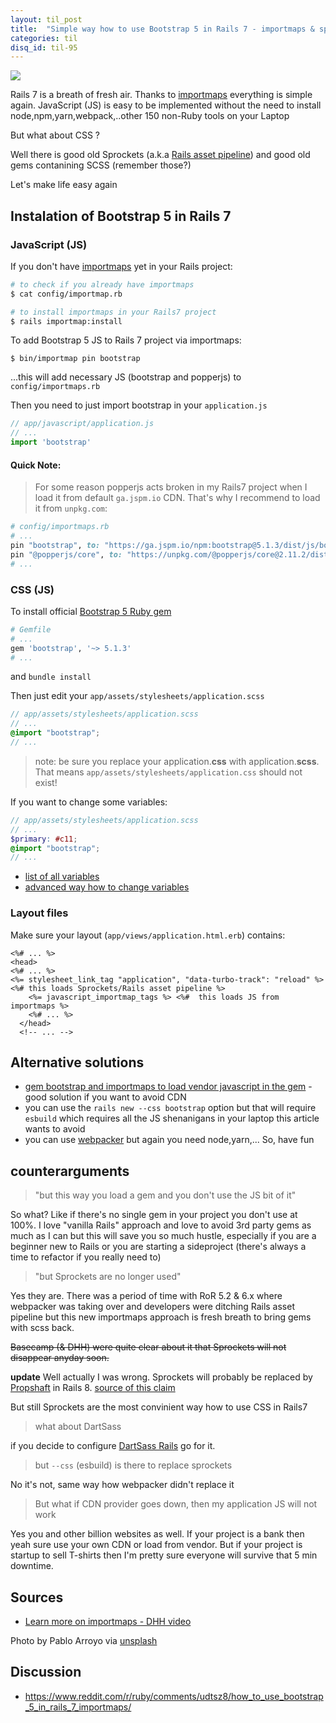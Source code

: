 ```yaml
---
layout: til_post
title:  "Simple way how to use Bootstrap 5 in Rails 7 - importmaps & sprockets"
categories: til
disq_id: til-95
---
```


![](https://images.unsplash.com/photo-1615752865424-62638daceeae?ixlib=rb-1.2.1&ixid=MnwxMjA3fDB8MHxwaG90by1wYWdlfHx8fGVufDB8fHx8&auto=format&fit=crop&w=2064&q=80)


Rails 7 is a breath of fresh air. Thanks to
[importmaps](https://github.com/rails/importmap-rails) everything is
simple again. JavaScript (JS) is easy to be implemented without the need
to install node,npm,yarn,webpack,..other 150 non-Ruby tools on your Laptop

But what about CSS ?

Well there is good old  Sprockets (a.k.a [Rails asset pipeline](https://guides.rubyonrails.org/asset_pipeline.html)) and good old gems contanining SCSS (remember those?)

Let's make life easy again

## Instalation of Bootstrap 5 in Rails 7

### JavaScript (JS)

If you don't have [importmaps](https://github.com/rails/importmap-rails) yet in your Rails project: 

```bash
# to check if you already have importmaps 
$ cat config/importmap.rb

# to install importmaps in your Rails7 project
$ rails importmap:install
```

To add Bootstrap 5 JS to Rails 7 project via importmaps:

```
$ bin/importmap pin bootstrap
```

...this will add necessary JS (bootstrap and popperjs)  to `config/importmaps.rb`

Then you need to just import bootstrap in your `application.js`

```js
// app/javascript/application.js
// ...
import 'bootstrap'
```

#### Quick Note:

> For some reason popperjs acts broken in my Rails7 project  when I load it from
> default `ga.jspm.io` CDN. That's why I recommend to load it from `unpkg.com`:

```ruby
# config/importmaps.rb
# ...
pin "bootstrap", to: "https://ga.jspm.io/npm:bootstrap@5.1.3/dist/js/bootstrap.esm.js"
pin "@popperjs/core", to: "https://unpkg.com/@popperjs/core@2.11.2/dist/esm/index.js" # use unpkg.com as ga.jspm.io contains a broken popper package
# ...
```


### CSS (JS)

To install official
[Bootstrap 5 Ruby gem](https://github.com/twbs/bootstrap-rubygem) 


```ruby
# Gemfile
# ...
gem 'bootstrap', '~> 5.1.3'
# ...
```

and `bundle install`


Then just edit your `app/assets/stylesheets/application.scss`

```scss
// app/assets/stylesheets/application.scss
// ...
@import "bootstrap";
// ...
```


> note: be sure you replace your application.**css** with application.**scss**.
> That means `app/assets/stylesheets/application.css` should not exist!

If you want to change some variables:


```scss
// app/assets/stylesheets/application.scss
// ...
$primary: #c11;
@import "bootstrap";
// ...
```

* [list of all variables](https://github.com/twbs/bootstrap-rubygem/blob/master/assets/stylesheets/bootstrap/_variables.scss)
* [advanced way how to change variables](https://github.com/twbs/bootstrap-rubygem/issues/210)


### Layout files


Make sure your layout (`app/views/application.html.erb`) contains:

```erb
<%# ... %>
<head>
<%# ... %>
<%= stylesheet_link_tag "application", "data-turbo-track": "reload" %>  <%# this loads Sprockets/Rails asset pipeline %>
    <%= javascript_importmap_tags %> <%#  this loads JS from importmaps %>
    <%# ... %>
  </head>
  <!-- ... -->
```



## Alternative solutions

* [gem bootstrap and importmaps to load vendor javascript in the gem](https://dev.to/coorasse/rails-7-bootstrap-5-and-importmaps-without-nodejs-4g8) - good solution if you want to avoid CDN
* you can use the `rails new --css bootstrap` option but that will
require `esbuild` which requires all the JS shenanigans in your laptop this article wants to
avoid
* you can use [webpacker](https://guides.rubyonrails.org/webpacker.html) but again you need node,yarn,... So, have fun

## counterarguments

> "but this way you load a gem and you don't use the JS bit of it"

So what? Like if there's no single gem in your project you don't use at 100%. I love "vanilla Rails" approach and
love to avoid 3rd party gems as much as I can but this will save you so
much hustle, especially if you are a beginner new to Rails or you are
starting a sideproject (there's always a time to refactor if you really
need to)

> "but Sprockets are no longer used"

Yes they are. There was a period of time with RoR 5.2 & 6.x where webpacker
was taking over and developers were ditching Rails asset pipeline but
this new importmaps approach is fresh breath to bring gems with scss
back.

~~Basecamp (& DHH) were quite clear about it that Sprockets will not
disappear  anyday soon.~~

**update** Well actually I was wrong. Sprockets will probably be
replaced by [Propshaft](https://github.com/rails/propshaft) in Rails 8.
[source of this claim](https://rubyrogues.com/propshaft-with-david-heinemeier-hansson-dhh-ruby-542)

But still Sprockets are the most convinient way how to use CSS in
Rails7

> what about DartSass

if you decide to configure [DartSass Rails](https://github.com/rails/dartsass-rails) go for it.

> but `--css` (esbuild) is there to replace sprockets

No it's not, same way how webpacker didn't replace it

> But what if CDN provider goes down, then my application JS will not work

Yes you and other billion websites as well.  If your project is a bank then yeah sure use your
own CDN or load from vendor. But if your project is
startup to sell T-shirts  then I'm pretty sure everyone will
survive that 5 min downtime.

## Sources

* [Learn more on importmaps - DHH video](https://www.youtube.com/watch?v=PtxZvFnL2i0)

Photo by Pablo Arroyo via [unsplash](https://unsplash.com/photos/_SEbdtH4ZLM)

## Discussion

* <https://www.reddit.com/r/ruby/comments/udtsz8/how_to_use_bootstrap_5_in_rails_7_importmaps/>


